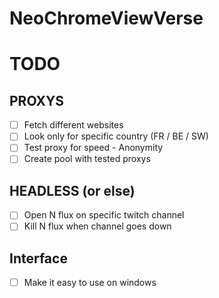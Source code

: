 # NeoChromeViewVerse

# TODO
## PROXYS
- [ ] Fetch different websites
- [ ] Look only for specific country (FR / BE / SW)
- [ ] Test proxy for speed - Anonymity
- [ ] Create pool with tested proxys

## HEADLESS (or else)
- [ ] Open N flux on specific twitch channel
- [ ] Kill N flux when channel goes down

## Interface
- [ ] Make it easy to use on windows
